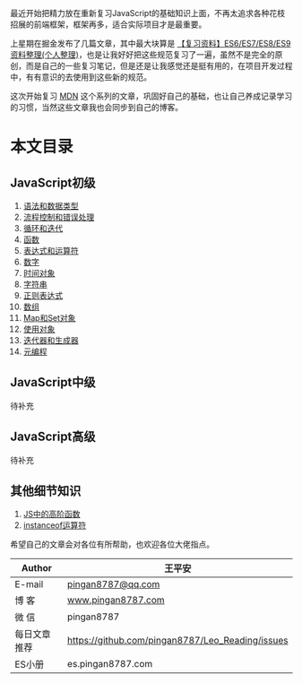 最近开始把精力放在重新复习JavaScript的基础知识上面，不再太追求各种花枝招展的前端框架，框架再多，适合实际项目才是最重要。  


上星期在掘金发布了几篇文章，其中最大块算是 [【复习资料】ES6/ES7/ES8/ES9资料整理(个人整理)](https://juejin.im/post/5c02b106f265da61764aa0c1)，也是让我好好把这些规范复习了一遍，虽然不是完全的原创，而是自己的一些复习笔记，但是还是让我感觉还是挺有用的，在项目开发过程中，有有意识的去使用到这些新的规范。


这次开始复习 [MDN](https://developer.mozilla.org/zh-CN/docs/Web/JavaScript/Guide) 这个系列的文章，巩固好自己的基础，也让自己养成记录学习的习惯，当然这些文章我也会同步到自己的博客。   

# 本文目录
## JavaScript初级
1. [语法和数据类型](https://github.com/pingan8787/Leo-JavaScript/blob/master/base-javascript/level1/1.%E8%AF%AD%E6%B3%95%E5%92%8C%E6%95%B0%E6%8D%AE%E7%B1%BB%E5%9E%8B.md)
2. [流程控制和错误处理](https://github.com/pingan8787/Leo-JavaScript/blob/master/base-javascript/level1/2.%E6%B5%81%E7%A8%8B%E6%8E%A7%E5%88%B6%E5%92%8C%E9%94%99%E8%AF%AF%E5%A4%84%E7%90%86.md)
3. [循环和迭代](https://github.com/pingan8787/Leo-JavaScript/blob/master/base-javascript/level1/3.%E5%BE%AA%E7%8E%AF%E5%92%8C%E8%BF%AD%E4%BB%A3.md)
4. [函数](https://github.com/pingan8787/Leo-JavaScript/blob/master/base-javascript/level1/4.%E5%87%BD%E6%95%B0.md)
5. [表达式和运算符](https://github.com/pingan8787/Leo-JavaScript/blob/master/base-javascript/level1/5.%E8%A1%A8%E8%BE%BE%E5%BC%8F%E5%92%8C%E8%BF%90%E7%AE%97%E7%AC%A6.md)
6. [数字](https://github.com/pingan8787/Leo-JavaScript/blob/master/base-javascript/level1/6.数字.md)
7. [时间对象](https://github.com/pingan8787/Leo-JavaScript/blob/master/base-javascript/level1/7.时间对象.md)
8. [字符串](https://github.com/pingan8787/Leo-JavaScript/blob/master/base-javascript/level1/8.字符串.md)
9. [正则表达式](https://github.com/pingan8787/Leo-JavaScript/blob/master/base-javascript/level1/9.正则表达式.md)
10. [数组](https://github.com/pingan8787/Leo-JavaScript/blob/master/base-javascript/level1/10.数组.md)
11. [Map和Set对象](https://github.com/pingan8787/Leo-JavaScript/blob/master/base-javascript/level1/11.Map和Set对象.md)
12. [使用对象](https://github.com/pingan8787/Leo-JavaScript/blob/master/base-javascript/level1/12.使用对象.md)
13. [迭代器和生成器](https://github.com/pingan8787/Leo-JavaScript/blob/master/base-javascript/level1/13.迭代器和生成器.md)
14. [元编程](https://github.com/pingan8787/Leo-JavaScript/blob/master/base-javascript/level1/14.元编程.md)

## JavaScript中级
待补充

## JavaScript高级
待补充

## 其他细节知识
1. [JS中的高阶函数](https://github.com/pingan8787/Leo-JavaScript/blob/master/base-javascript/other/1-JS中的高阶函数.md)
2. [instanceof运算符](https://github.com/pingan8787/Leo-JavaScript/blob/master/base-javascript/other/2-instanceof运算符.md)


希望自己的文章会对各位有所帮助，也欢迎各位大佬指点。 


|Author|王平安|
|---|---|
|E-mail|pingan8787@qq.com|
|博  客|www.pingan8787.com|
|微  信|pingan8787|
|每日文章推荐|https://github.com/pingan8787/Leo_Reading/issues|
|ES小册|es.pingan8787.com|
